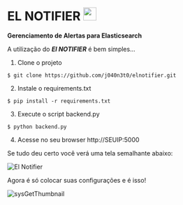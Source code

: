# EL NOTIFIER <img src="/static/elastic.ico" width="30px" height="30px">

**Gerenciamento de Alertas para Elasticsearch**

A utilização do **_El NOTIFIER_** é bem simples...
1. Clone o projeto
```
$ git clone https://github.com/j040n3t0/elnotifier.git
```
2. Instale o requirements.txt
```
$ pip install -r requirements.txt
```
3. Execute o script backend.py
```
$ python backend.py
```
4. Acesse no seu browser http://SEUIP:5000

Se tudo deu certo você verá uma tela semalhante abaixo:

![El Notifier](https://user-images.githubusercontent.com/25181262/87336549-630e7400-c518-11ea-99c3-1b908d6aed36.png)

Agora é só colocar suas configurações e é isso!

![sysGetThumbnail](https://user-images.githubusercontent.com/25181262/87336927-0069a800-c519-11ea-9452-ce55e32b5739.jpg)
